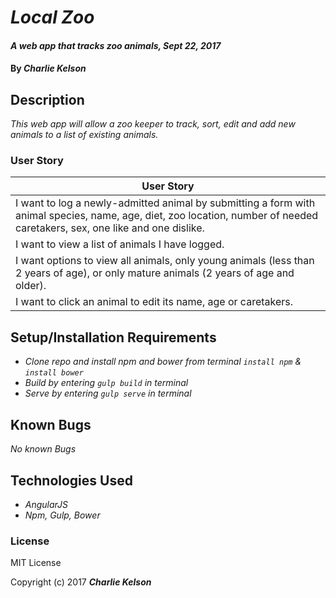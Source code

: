 # _Local Zoo_

#### _A web app that tracks zoo animals, Sept 22, 2017_

#### By _**Charlie Kelson**_

## Description

_This web app will allow a zoo keeper to track, sort, edit and add new animals to a list of existing animals._


### User Story

| User Story |
|----|
| I want to log a newly-admitted animal by submitting a form with animal species, name, age, diet, zoo location, number of needed caretakers, sex, one like and one dislike. |
| I want to view a list of animals I have logged.|
| I want options to view all animals, only young animals (less than 2 years of age), or only mature animals (2 years of age and older).|
| I want to click an animal to edit its name, age or caretakers.|




## Setup/Installation Requirements

* _Clone repo and install npm and bower from terminal `install npm` & `install bower`_
* _Build by entering `gulp build` in terminal_
* _Serve by entering `gulp serve` in terminal_



## Known Bugs

_No known Bugs_



## Technologies Used

* _AngularJS_
* _Npm, Gulp, Bower_


### License

MIT License

Copyright (c) 2017 **_Charlie Kelson_**
